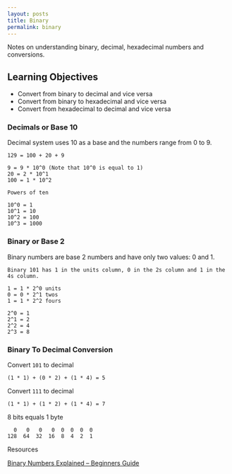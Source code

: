 ```yaml
---
layout: posts
title: Binary
permalink: binary
---
```


Notes on understanding binary, decimal, hexadecimal numbers and conversions.

## Learning Objectives

- Convert from binary to decimal and vice versa
- Convert from binary to hexadecimal and vice versa
- Convert from hexadecimal to decimal and vice versa

### Decimals or Base 10

Decimal system uses 10 as a base and the numbers range from 0 to 9.

```
129 = 100 + 20 + 9

9 = 9 * 10^0 (Note that 10^0 is equal to 1)
20 = 2 * 10^1
100 = 1 * 10^2

Powers of ten

10^0 = 1
10^1 = 10
10^2 = 100
10^3 = 1000
```

### Binary or Base 2

Binary numbers are base 2 numbers and have only two values: 0 and 1.

```
Binary 101 has 1 in the units column, 0 in the 2s column and 1 in the 4s column.

1 = 1 * 2^0 units
0 = 0 * 2^1 twos
1 = 1 * 2^2 fours

2^0 = 1
2^1 = 2
2^2 = 4
2^3 = 8
```

### Binary To Decimal Conversion

Convert ```101``` to decimal

```
(1 * 1) + (0 * 2) + (1 * 4) = 5
```

Convert ```111``` to decimal

```
(1 * 1) + (1 * 2) + (1 * 4) = 7
```

8 bits equals 1 byte

```
  0   0   0   0  0  0  0  0
128  64  32  16  8  4  2  1
```

Resources

[Binary Numbers Explained – Beginners Guide](http://www.steves-internet-guide.com/binary-numbers-explained/)